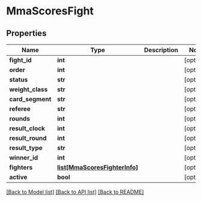 # MmaScoresFight

## Properties
Name | Type | Description | Notes
------------ | ------------- | ------------- | -------------
**fight_id** | **int** |  | [optional] 
**order** | **int** |  | [optional] 
**status** | **str** |  | [optional] 
**weight_class** | **str** |  | [optional] 
**card_segment** | **str** |  | [optional] 
**referee** | **str** |  | [optional] 
**rounds** | **int** |  | [optional] 
**result_clock** | **int** |  | [optional] 
**result_round** | **int** |  | [optional] 
**result_type** | **str** |  | [optional] 
**winner_id** | **int** |  | [optional] 
**fighters** | [**list[MmaScoresFighterInfo]**](MmaScoresFighterInfo.md) |  | [optional] 
**active** | **bool** |  | [optional] 

[[Back to Model list]](../README.md#documentation-for-models) [[Back to API list]](../README.md#documentation-for-api-endpoints) [[Back to README]](../README.md)

